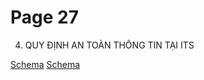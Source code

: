 # Page 27


4. QUY ĐỊNH AN TOÀN THÔNG TIN TẠI ITS

[Schema](page_27_img_0.png)
[Schema](page_27_img_1.png)

